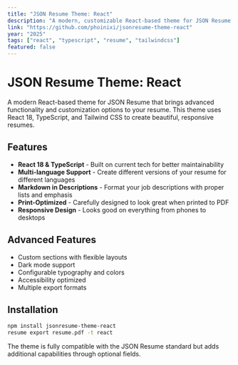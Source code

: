 ```yaml
---
title: "JSON Resume Theme: React"
description: "A modern, customizable React-based theme for JSON Resume with multi-language support, markdown rendering, and print optimization."
link: "https://github.com/phoinixi/jsonresume-theme-react"
year: "2025"
tags: ["react", "typescript", "resume", "tailwindcss"]
featured: false
---
```


# JSON Resume Theme: React

A modern React-based theme for JSON Resume that brings advanced functionality and customization options to your resume. This theme uses React 18, TypeScript, and Tailwind CSS to create beautiful, responsive resumes.

## Features

- **React 18 & TypeScript** - Built on current tech for better maintainability
- **Multi-language Support** - Create different versions of your resume for different languages
- **Markdown in Descriptions** - Format your job descriptions with proper lists and emphasis
- **Print-Optimized** - Carefully designed to look great when printed to PDF
- **Responsive Design** - Looks good on everything from phones to desktops

## Advanced Features

- Custom sections with flexible layouts
- Dark mode support
- Configurable typography and colors
- Accessibility optimized
- Multiple export formats

## Installation

```bash
npm install jsonresume-theme-react
resume export resume.pdf -t react
```

The theme is fully compatible with the JSON Resume standard but adds additional capabilities through optional fields.
